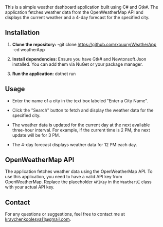 This is a simple weather dashboard application built using C# and Gtk#. 
The application fetches weather data from the OpenWeatherMap API and displays the current weather and a 4-day forecast for the specified city.

## Installation

1. **Clone the repository:**
    -git clone https://github.com/xouury/WeatherApp
    -cd weatherApp

3. **Install dependencies:**
    Ensure you have Gtk# and Newtonsoft.Json installed. You can add them via NuGet or your package manager.

4. **Run the application:**
    dotnet run

## Usage
   - Enter the name of a city in the text box labeled "Enter a City Name".
   - Click the "Search" button to fetch and display the weather data for the specified city.

   - The weather data is updated for the current day at the next available three-hour interval. For example, if the current time is 2 PM, the next update will be for 3 PM.
   - The 4-day forecast displays weather data for 12 PM each day.
     
## OpenWeatherMap API

The application fetches weather data using the OpenWeatherMap API. To use this application, you need to have a valid API key from OpenWeatherMap. Replace the placeholder `APIKey` in the `WeatherUI` class with your actual API key.

## Contact

For any questions or suggestions, feel free to contact me at kravchenkoolesya11@gmail.com.
